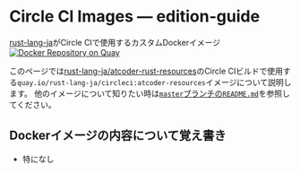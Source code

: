 <!-- -*- coding:utf-8-unix -*- -->

# Circle CI Images &mdash; edition-guide

[rust-lang-ja](https://github.com/rust-lang-ja)がCircle CIで使用するカスタムDockerイメージ
[![Docker Repository on Quay](https://quay.io/repository/rust-lang-ja/circleci/status "Docker Repository on Quay")](https://quay.io/repository/rust-lang-ja/circleci)

このページでは[rust-lang-ja/atcoder-rust-resources](https://github.com/rust-lang-ja/atcoder-rust-resources)のCircle CIビルドで使用する`quay.io/rust-lang-ja/circleci:atcoder-resources`イメージについて説明します。
他のイメージについて知りたい時は[`master`ブランチの`README.md`](https://github.com/rust-lang-ja/circleci-images/blob/master/README.md)を参照してください。


## Dockerイメージの内容について覚え書き

- 特になし
